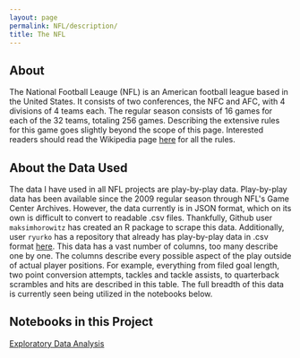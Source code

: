 ```yaml
---
layout: page
permalink: NFL/description/
title: The NFL
---
```


## About

The National Football Leauge (NFL) is an American football league based in the United States. It consists of two conferences, the NFC and AFC, with 4 divisions of 4 teams each. The regular season consists of 16 games for each of the 32 teams, totaling 256 games. Describing the extensive rules for this game goes slightly beyond the scope of this page. Interested readers should read the Wikipedia page [here](https://en.wikipedia.org/wiki/American_football_rules) for all the rules.

## About the Data Used

The data I have used in all NFL projects are play-by-play data. Play-by-play data has been available since the 2009 regular season through NFL's Game Center Archives. However, the data currently is in JSON format, which on its own is difficult to convert to readable .csv files. Thankfully, Github user `maksimhorowitz` has created an R package to scrape this data. Additionally, user `ryurko` has a repository that already has play-by-play data in .csv format [here](https://github.com/ryurko/nflscrapR-data). This data has a vast number of columns, too many describe one by one. The columns describe every possible aspect of the play outside of actual player positions. For example, everything from filed goal length, two point conversion attempts, tackles and tackle assists, to quarterback scrambles and hits are described in this table. The full breadth of this data is currently seen being utilized in the notebooks below.

## Notebooks in this Project

[Exploratory Data Analysis](EDA.md) 